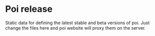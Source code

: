 # Poi release

Static data for defining the latest stable and beta versions of poi. Just change the files here and poi website will proxy them on the server.
